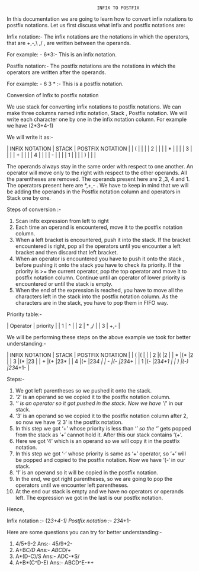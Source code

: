 ﻿                                      INFIX TO POSTFIX

In this documentation we are going to learn how to convert infix notations to postfix notations. Let us first discuss what infix and postfix notations are:

Infix notation:- The infix notations are the notations in which the operators, that are  +,-,\ ,/ , are written between the operands. 

For example: - 6*3:- This is an infix notation. 

Postfix notation:- The postfix notations are the notations in which the operators are written after the operands.

For example: - 6 3 *  :- This is a postfix notation.

Conversion of Infix to postfix notation

We use stack for converting infix notations to postfix notations. We can make three columns named infix notation, Stack , Postfix notation. We will write each character one by one in the infix notation column. 
For example we have (2*3+4-1)

We will write it as:-

|  INFIX NOTATION  |  STACK  |  POSTFIX NOTATION  |
|  (               |         |                    |
|  2               |         |                    |
|  *               |         |                    |
|  3               |         |                    |
|  +               |         |                    |
|  4               |         |                    |
|  -               |         |                    |
|  1               |         |                    |
|  )               |         |                    |


The operands always stay in the same order with respect to one another. An operator will move only to the right with respect to the other operands. All the parentheses are removed. The operands present here are 2 ,3, 4 and 1. The operators present here are *,+,- . We have to keep in mind that we will be adding the operands in the Postfix notation column and operators in Stack one by one. 

Steps of conversion :-

1. Scan infix expression from left to right
2. Each time an operand is encountered, move it to the postfix notation column.
3. When a left bracket is encountered, push it into the stack. If the bracket encountered is right, pop all the operators until you encounter a left bracket and then discard that left bracket.
4. When an operator is encountered you have to push it onto the stack , before pushing it onto the stack you have to check its priority. If the priority is >= the current operator, pop the top operator and move it to postfix notation column. Continue until an operator of lower priority is encountered or until the stack is empty.
5. When the end of the expression is reached, you have to move all the characters left in the stack into the postfix notation column. As the characters are in the stack, you have to pop them in FIFO way.

  Priority table:-  

|  Operator  |  priority  |
|  1         |     ^      |
|  2         |  * ,/      |
|  3         |    +,-     |

We will be performing these steps on the above example we took for better understanding:-


|  INFIX NOTATION  |  STACK  |  POSTFIX NOTATION  |
|  (               |(        |                    |
|  2               |(        |2                   |
|  *               |(*       |2                   |
|  3               |(*       |23                  |
|  +               |(+       |23*                 |
|  4               |(+       |23*4                |
|  -               |(-       |23*4+               |
|  1               |(-       |23*4+1              |
|  )               |(-)      |23*4+1-             |


Steps:-

1. We got left parentheses so we pushed it onto the stack.
2. ‘2’ is an operand so we copied it to the postfix notation column.
3. ‘*’ is an operator so it got pushed in the stack. Now we have '(*'  in our stack.
4. ‘3’ is an operand so we copied it to the postfix notation column after 2, so now we have ‘2 3’ is the postfix notation.
5. In this step we got ‘+’ whose priority is less than ‘*’ so the ‘*’ gets popped from the stack as ‘+’ cannot hold it. After this our stack contains ‘(+’.
6. Here we got ‘4’ which is an operand so we will copy it in the postfix notation.
7. In this step we got ‘-‘ whose priority is same as ‘+’ operator, so ‘+’ will be popped and copied to the postfix notation. Now we have ‘(-‘ in our stack.
8. ‘1’ is an operand so it will be copied in the postfix notation.
9. In the end, we got right parentheses, so we are going to pop the operators until we encounter left parentheses.
10. At the end our stack is empty and we have no operators or operands left. The expression we got in the last is our postfix notation. 

Hence, 

Infix notation :- (2*3+4-1)
Postfix notation :- 23*4+1-

Here are some questions you can try for better understanding:-

1. 4/5+9-2                                                                   Ans:-   45/9+2-    
2. A+B*C/D                                                                   Ans:-   ABC*D/+  
3. A*(D-C)/S                                                                 Ans:-   ADC-*S/   
4. A+B*(C^D-E)                                                               Ans:-   ABCD^E-*+  

